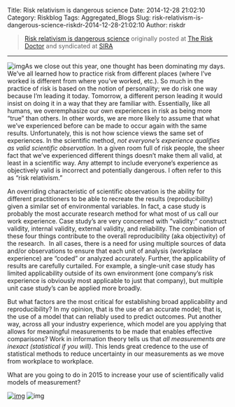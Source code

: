Title: Risk relativism is dangerous science
Date: 2014-12-28 21:02:10
Category: Riskblog
Tags: Aggregated_Blogs
Slug: risk-relativism-is-dangerous-science-riskdr-2014-12-28-21:02:10
Author: riskdr

>[Risk relativism is dangerous science](http://riskdr.com/2014/12/28/risk-relativism-is-dangerous-science/) originally posted at [The Risk Doctor](http://riskdr.com) and syndicated at [SIRA](http://societyinforisk.org)
***
![img](http://content.artofmanliness.com/uploads//2010/11/alexander_aristotle.jpg)As we close out this year, one thought has been dominating my days. We’ve all learned how to practice risk from different places (where I’ve worked is different from where you’ve worked, etc.). So much in the practice of risk is based on the notion of personality; we do risk one way because I’m leading it today. Tomorrow, a different person leading it would insist on doing it in a way that they are familiar with. Essentially, like all humans, we overemphasize our own experiences in risk as being more “true” than others. In other words, we are more likely to assume that what we’ve experienced before can be made to occur again with the same results. Unfortunately, this is not how science views the same set of experiences. In the scientific method, *not everyone’s experience qualifies as valid scientific observation*. In a given room full of risk people, the sheer fact that we’ve experienced different things doesn’t make them all valid, at least in a scientific way. Any attempt to include everyone’s experience as objectively valid is incorrect and potentially dangerous. I often refer to this as “risk relativism.”

An overriding characteristic of scientific observation is the ability for different practitioners to be able to recreate the results (reproducibility) given a similar set of environmental variables. In fact, a case study is probably the most accurate research method for what most of us call our work experience. Case study’s are very concerned with “validity:” construct validity, internal validity, external validity, and reliability. The combination of these four things contribute to the overall reproducibility (aka objectivity) of the research.  In all cases, there is a need for using multiple sources of data and/or observations to ensure that each unit of analysis (workplace experience) are “coded” or analyzed accurately. Further, the applicability of results are carefully curtailed. For example, a single-unit case study has limited applicability outside of its own environment (one company’s risk experience is obviously most applicable to just that company), but multiple unit case study’s can be applied more broadly.

But what factors are the most critical for establishing broad applicability and reproducibility? In my opinion, that is the use of an accurate model; that is, the use of a model that can reliably used to predict outcomes. Put another way, across all your industry experience, which model are you applying that allows for meaningful measurements to be made that enables effective comparisons? Work in information theory tells us that *all measurements are inexact (statistical if you will)*. This lends great credence to the use of statistical methods to reduce uncertainty in our measurements as we move from workplace to workplace.

What are you going to do in 2015 to increase your use of scientifically valid models of measurement?

[![img](/images/blank.png)](#) ![img](http://pixel.wp.com/b.gif?host=riskdr.com&blog=34767047&post=287&subd=riskdr&ref=&feed=1)


